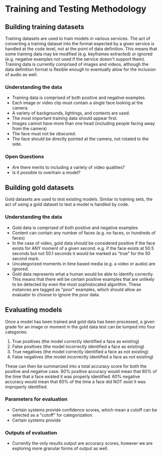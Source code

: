 # Training and Testing Methodology

## Building training datasets
Training datasets are used to train models in various services.  The act of 
converting a training dataset into the format expected by a given service
is handled at the code level, not at the point of data definition.  This means
that some training data may be modified (e.g. keyframes extracted) or ignored
(e.g. negative examples not used if the service doesn't support them).
Training data is currently comprised of images and videos, although the data
definition format is flexible enough to eventually allow for the inclusion of
audio as well.

### Understanding the data
- Training data is comprised of both positive and negative examples.
- Each image or video clip must contain a single face looking at the camera.
- A variety of backgrounds, lightings, and contexts are used.
- The most important training data should appear first.
- Images cannot have more than one head (including people facing away from the camera)
- The face must not be obscured.
- The face should be directly pointed at the camera, not rotated to the side.

### Open Questions
- Are there merits to including a variety of video qualities?
- Is it possible to overtrain a model?

## Building gold datasets
Gold datasets are used to test existing models.  Similar to training sets, the
act of using a gold dataset to test a model is handled by code.

### Understanding the data
- Gold data is comprised of both positive and negative examples
- Content can contain any number of faces (e.g. no faces, or hundreds of faces)
- In the case of video, gold data should be considered positive if the face exists
	for ANY moment of a given second.  e.g. if the face exists at 50.5 seconds
	but not 50.1 seconds it would be marked as "true" for the 50 second mark.
- Uncategorized moments in time based media (e.g. a video or audio) are ignored.
- Gold data represents what a human would be able to identify correctly.  This
	means that there will be certain positive examples that are unlikely to be
	detected by even the most sophistocated algorithm.  These instances are
	tagged as "poor" examples, which should allow an evaluator to choose to
	ignore the poor data.

## Evaluating models
Once a model has been trained and gold data has been processed, a given grade for
an image or moment in the gold data test can be lumped into four categories:

1. True positives (the model correctly identified a face as existing)
2. False positives (the model incorrectly identified a face as existing)
3. True negatives (the model correctly identified a face as not existing)
4. False negatives (the model incorrectly identified a face as not existing)

These can then be summarized into a total accuracy score for both the positive
and negative case.  60% positive accuracy would mean that 60% of the time that a
face existed it was properly identified.  60% negative accuracy would mean that 60%
of the time a face did NOT exist it was improperly identified.

### Parameters for evaluation
- Certain systems provide confidence scores, which mean a cutoff can be selected
	as a "cutoff" for categorization.
- Certain systems provide 

### Outputs of evaluation
- Currently the only results output are accuracy scores, however we are
	exploring more granular forms of output as well.